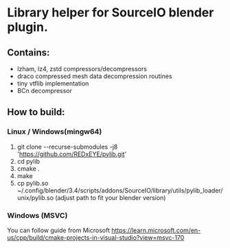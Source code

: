# Library helper for SourceIO blender plugin.

## Contains:
* lzham, lz4, zstd compressors/decompressors
* draco compressed mesh data decompression routines
* tiny vtflib implementation
* BCn decompressor

## How to build:

### Linux / Windows(mingw64)
1. git clone --recurse-submodules -j8 'https://github.com/REDxEYE/pylib.git'
2. cd pylib
3. cmake .
4. make
5. cp pylib.so ~/.config/blender/3.4/scripts/addons/SourceIO/library/utils/pylib_loader/unix/pylib.so (adjust path to fit your blender version)

### Windows (MSVC)
You can follow guide from Microsoft https://learn.microsoft.com/en-us/cpp/build/cmake-projects-in-visual-studio?view=msvc-170